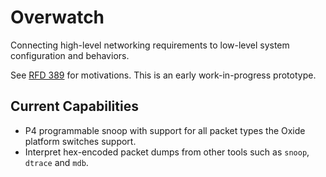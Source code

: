 # Overwatch

Connecting high-level networking requirements to low-level system configuration
and behaviors.

See [RFD 389](https://rfd.shared.oxide.computer/rfd/0389) for motivations. This
is an early work-in-progress prototype.

## Current Capabilities
- P4 programmable snoop with support for all packet types the Oxide platform
  switches support.
- Interpret hex-encoded packet dumps from other tools such as `snoop`, `dtrace` and
  `mdb`.
